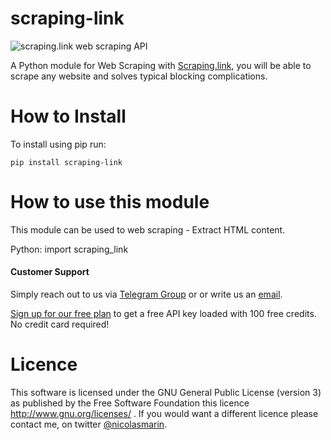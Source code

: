 # scraping-link

![scraping.link web scraping API](https://scraping.link/wp-content/uploads/2021/04/scrapinglink.png)

A Python module for Web Scraping with [Scraping.link](https://scraping.link), you will be able to scrape any website and solves typical blocking complications.

# How to Install

To install using pip run:

    pip install scraping-link

# How to use this module

This module can be used to web scraping - Extract HTML content.

Python:
import scraping_link

#### Customer Support
Simply reach out to us via [Telegram Group](https://t.me/joinchat/AwFbIh1PuwuEgCk0gVgS4g) or or write us an [email](mailto:info@scraping.link).

[Sign up for our free plan](https://app.scraping.link/register) to get a free API key loaded with 100 free credits. No credit card required!


# Licence

This software is licensed under the GNU General Public License (version 3) as published by the Free Software Foundation this licence http://www.gnu.org/licenses/ . If you would want a different licence please contact me, on twitter [@nicolasmarin](https://twitter.com/@nicolasmarin).
